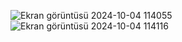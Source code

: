![Ekran görüntüsü 2024-10-04 114055](https://github.com/user-attachments/assets/f842fbde-7ce9-437b-9332-319b0a235e8b)
![Ekran görüntüsü 2024-10-04 114116](https://github.com/user-attachments/assets/617f10b9-df5d-4fa0-925c-5022344f5a16)
